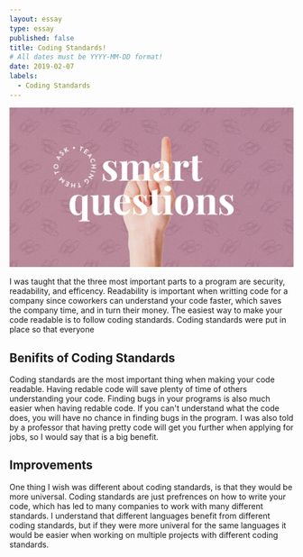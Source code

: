```yaml
---
layout: essay
type: essay
published: false
title: Coding Standards!
# All dates must be YYYY-MM-DD format!
date: 2019-02-07
labels:
  - Coding Standards
---
```


<img class="ui centered image" src="../images/smart.jpg">


I was taught that the three most important parts to a program are security, readability, and efficency. Readability is important when writting code for a company since coworkers can understand your code faster, which saves the company time, and in turn their money. The easiest way to make your code readable is to follow coding standards. Coding standards were put in place so that everyone 

## Benifits of Coding Standards

Coding standards are the most important thing when making your code readable. Having redable code will save plenty of time of others understanding your code. Finding bugs in your programs is also much easier when having redable code. If you can't understand what the code does, you will have no chance in finding bugs in the program. I was also told by a professor that having pretty code will get you further when applying for jobs, so I would say that is a big benefit.

## Improvements

One thing I wish was different about coding standards, is that they would be more universal. Coding standards are just prefrences on how to write your code, which has led to many companies to work with many different standards. I understand that different languages benefit from different coding standards, but if they were more univeral for the same languages it would be easier when working on multiple projects with different coding standards. 
